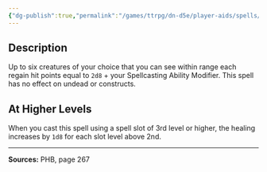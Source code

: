 ```yaml
---
{"dg-publish":true,"permalink":"/games/ttrpg/dn-d5e/player-aids/spells/level-2/prayer-of-healing/","tags":["ttrpg/dnd/5e","verbal","spell"],"noteIcon":""}
---
```



## Description
Up to six creatures of your choice that you can see within range each regain hit points equal to `2d8` + your Spellcasting Ability Modifier.
This spell has no effect on undead or constructs.

## At Higher Levels
When you cast this spell using a spell slot of 3rd level or higher, the healing increases by `1d8` for each slot level above 2nd.

---

**Sources:** PHB, page 267
